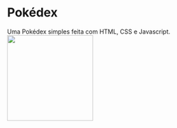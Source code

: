 <h1>Pokédex</h1>
Uma Pokédex simples feita com HTML, CSS e Javascript.
<img width="200px" src="https://upload.wikimedia.org/wikipedia/commons/thumb/9/98/International_Pok%C3%A9mon_logo.svg/1200px-International_Pok%C3%A9mon_logo.svg.png">
